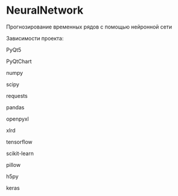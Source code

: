 # NeuralNetwork
Прогнозирование временных рядов с помощью нейронной сети

Зависимости проекта:

PyQt5

PyQtChart

numpy

scipy

requests

pandas

openpyxl

xlrd

tensorflow

scikit-learn

pillow

h5py

keras
